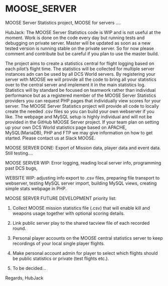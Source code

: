 # MOOSE_SERVER
MOOSE Server Statistics project, MOOSE for servers ....

HubJack: The MOOSE Server Statistics code is WIP and is not useful at the moment. Work is done on the code every day but running tests and debugging on private server. Master will be updated as soon as a new tested version is running stable on the private server. So for now please comment and contribute but be careful if you plan to use the master build.

The project aims to create a statistics central for flight logging based on each pilot’s flight time. The statistics will be collected for multiple server instances adn can be used by all DCS World servers. By registering your server with MOOSE we will provide all the code to bring all your statistics over to the central server and implement it in the main statistics log. Statistics will by standard be focused on teamwork rather than individual performance but as a registered member of the MOOSE Server Statistics providers you can request PHP pages that individually view scores for your server. The MOOSE Server Statistics project will provide all code to locally create the needed .csv files so you can build your own webserver if you like. The webpage and MySQL setup is highly individual and will not be provided in the GitHub MOOSE Server project. If your team plan on setting up your own DCS World statistics page based on APACHE, MySQL(MariaDB), PHP and FTP we may give information on how to get started. Please contact us at Slack MOOSE.

MOOSE SERVER DONE: Export of Mission data, player data and event data. Still testing....

MOOSE SERVER WIP: Error logging, reading local server info, programming past DCS bugs, 

WEBSITE WIP: adjusting info export to .csv files, preparing file transport to webserver, testing MySQL server import, building MySQL views, creating simple stats webpage in PHP. 

MOOSE SERVER FUTURE DEVELOPMENT priority list:

1. Collect MOOSE mission statistics file (.csv) that will enable kill and weapons usage together with optional scoring details.

2. Link public server play to the shared tacview file of each recorded round.

3. Personal player accounts on the MOOSE central statistics server to keep recordings of your local single player flights.

4. Make personal account admin for player to select which flights should be public statistics or private (test flights etc.).

5. To be decided...



Regards, HubJack
